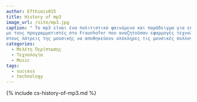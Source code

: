 ```yaml
---
author: Efthimis015
title: History of mp3
image_url: /site/mp3.jpg
caption: " Το mp3 είναι ένα πολιτιστικό φαινόμενο και παράδειγμα για επιτυχημένη έρευνα, ανάπτυξη και μάρκετινγκ στη Γερμανία. Ο ιδρυτής του Karlheinz Brandenburg μαζι
με τους προγραμματιστές στο Fraunhofer που αναζητούσαν εφαρμογές τεχνολογίας mp3 κατέληξαν στο όραμα των φορητών συσκευών αναπαραγωγής μουσικής που θα επέτρεπαν
στους λάτρεις της μουσικής να αποθηκεύουν ολόκληρες τις μουσικές συλλογές τους.  "  
categories:
  - Μελέτη Περίπτωσης
  - Τεχνολογία
  - Music
tags:
  - success
  - technology
---
```


{% include cs-history-of-mp3.md %}







